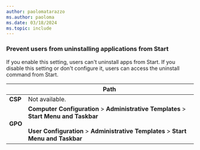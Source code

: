 ```yaml
---
author: paolomatarazzo
ms.author: paoloma
ms.date: 03/18/2024
ms.topic: include
---
```


### Prevent users from uninstalling applications from Start

If you enable this setting, users can't uninstall apps from Start. If you disable this setting or don't configure it, users can access the uninstall command from Start.

|  | Path |
|--|--|
| **CSP** | Not available. |
| **GPO** | **Computer Configuration** > **Administrative Templates** > **Start Menu and Taskbar**<br><br> **User Configuration** > **Administrative Templates** > **Start Menu and Taskbar** |
